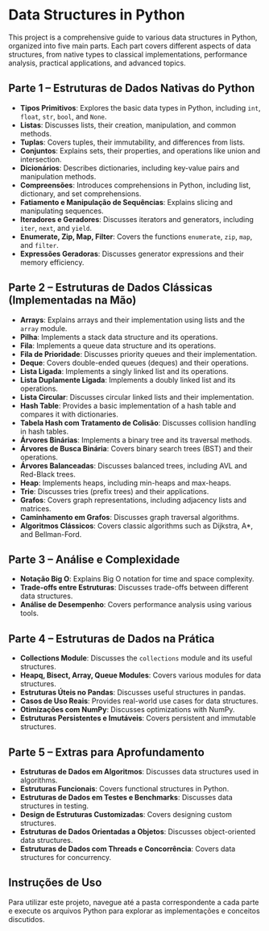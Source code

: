 # Data Structures in Python

This project is a comprehensive guide to various data structures in Python, organized into five main parts. Each part covers different aspects of data structures, from native types to classical implementations, performance analysis, practical applications, and advanced topics.

## Parte 1 – Estruturas de Dados Nativas do Python
- **Tipos Primitivos**: Explores the basic data types in Python, including `int`, `float`, `str`, `bool`, and `None`.
- **Listas**: Discusses lists, their creation, manipulation, and common methods.
- **Tuplas**: Covers tuples, their immutability, and differences from lists.
- **Conjuntos**: Explains sets, their properties, and operations like union and intersection.
- **Dicionários**: Describes dictionaries, including key-value pairs and manipulation methods.
- **Compreensões**: Introduces comprehensions in Python, including list, dictionary, and set comprehensions.
- **Fatiamento e Manipulação de Sequências**: Explains slicing and manipulating sequences.
- **Iteradores e Geradores**: Discusses iterators and generators, including `iter`, `next`, and `yield`.
- **Enumerate, Zip, Map, Filter**: Covers the functions `enumerate`, `zip`, `map`, and `filter`.
- **Expressões Geradoras**: Discusses generator expressions and their memory efficiency.

## Parte 2 – Estruturas de Dados Clássicas (Implementadas na Mão)
- **Arrays**: Explains arrays and their implementation using lists and the `array` module.
- **Pilha**: Implements a stack data structure and its operations.
- **Fila**: Implements a queue data structure and its operations.
- **Fila de Prioridade**: Discusses priority queues and their implementation.
- **Deque**: Covers double-ended queues (deques) and their operations.
- **Lista Ligada**: Implements a singly linked list and its operations.
- **Lista Duplamente Ligada**: Implements a doubly linked list and its operations.
- **Lista Circular**: Discusses circular linked lists and their implementation.
- **Hash Table**: Provides a basic implementation of a hash table and compares it with dictionaries.
- **Tabela Hash com Tratamento de Colisão**: Discusses collision handling in hash tables.
- **Árvores Binárias**: Implements a binary tree and its traversal methods.
- **Árvores de Busca Binária**: Covers binary search trees (BST) and their operations.
- **Árvores Balanceadas**: Discusses balanced trees, including AVL and Red-Black trees.
- **Heap**: Implements heaps, including min-heaps and max-heaps.
- **Trie**: Discusses tries (prefix trees) and their applications.
- **Grafos**: Covers graph representations, including adjacency lists and matrices.
- **Caminhamento em Grafos**: Discusses graph traversal algorithms.
- **Algoritmos Clássicos**: Covers classic algorithms such as Dijkstra, A*, and Bellman-Ford.

## Parte 3 – Análise e Complexidade
- **Notação Big O**: Explains Big O notation for time and space complexity.
- **Trade-offs entre Estruturas**: Discusses trade-offs between different data structures.
- **Análise de Desempenho**: Covers performance analysis using various tools.

## Parte 4 – Estruturas de Dados na Prática
- **Collections Module**: Discusses the `collections` module and its useful structures.
- **Heapq, Bisect, Array, Queue Modules**: Covers various modules for data structures.
- **Estruturas Úteis no Pandas**: Discusses useful structures in pandas.
- **Casos de Uso Reais**: Provides real-world use cases for data structures.
- **Otimizações com NumPy**: Discusses optimizations with NumPy.
- **Estruturas Persistentes e Imutáveis**: Covers persistent and immutable structures.

## Parte 5 – Extras para Aprofundamento
- **Estruturas de Dados em Algoritmos**: Discusses data structures used in algorithms.
- **Estruturas Funcionais**: Covers functional structures in Python.
- **Estruturas de Dados em Testes e Benchmarks**: Discusses data structures in testing.
- **Design de Estruturas Customizadas**: Covers designing custom structures.
- **Estruturas de Dados Orientadas a Objetos**: Discusses object-oriented data structures.
- **Estruturas de Dados com Threads e Concorrência**: Covers data structures for concurrency.

## Instruções de Uso
Para utilizar este projeto, navegue até a pasta correspondente a cada parte e execute os arquivos Python para explorar as implementações e conceitos discutidos.